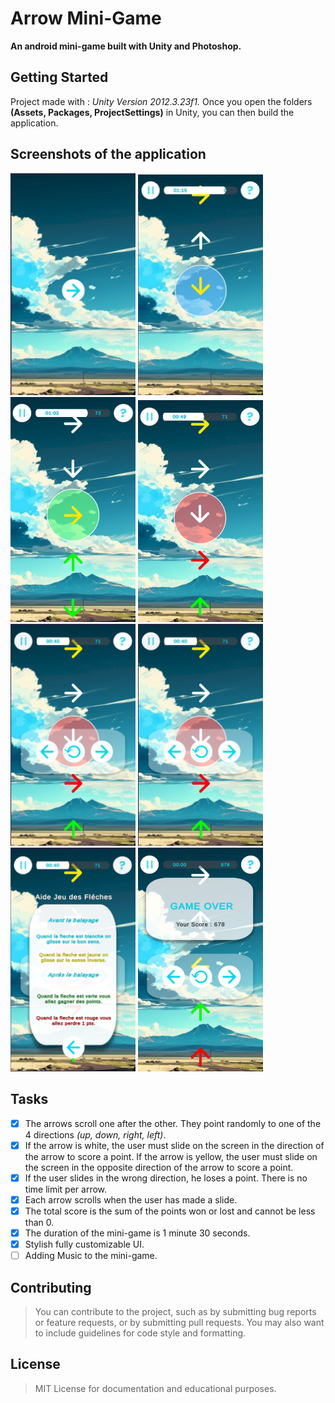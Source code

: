 # Arrow Mini-Game
**An android mini-game built with Unity and Photoshop.**

## Getting Started
Project made with : *Unity Version 2012.3.23f1.*
Once you open the folders **(Assets, Packages, ProjectSettings)** in Unity, you can then build the application.

## Screenshots of the application
<img src="Arrows/imgs/Screenshot 2023-05-04 141031.png" alt="My Image" width="200"/>
<img src="Arrows/imgs/Screenshot 2023-05-04 141103.png" alt="My Image" width="200"/>
<img src="Arrows/imgs/Screenshot 2023-05-04 141118.png" alt="My Image" width="200"/>
<img src="Arrows/imgs/Screenshot 2023-05-04 141130.png" alt="My Image" width="200"/>
<img src="Arrows/imgs/Screenshot 2023-05-04 141142.png" alt="My Image" width="200"/>
<img src="Arrows/imgs/Screenshot 2023-05-04 141142.png" alt="My Image" width="200"/>
<img src="Arrows/imgs/Screenshot 2023-05-04 141155.png" alt="My Image" width="200"/>
<img src="Arrows/imgs/Screenshot 2023-05-04 141250.png" alt="My Image" width="200"/>

## Tasks
- [x] The arrows scroll one after the other. They point randomly to one of the 4 directions *(up, down, right, left)*. 
- [x] If the arrow is white, the user must slide on the screen in the direction of the arrow to score a point. If the arrow is yellow, the user must slide on the screen in the opposite direction of the arrow to score a point. 
- [x] If the user slides in the wrong direction, he loses a point. 
There is no time limit per arrow. 
- [x] Each arrow scrolls when the user has made a slide. 
- [x] The total score is the sum of the points won or lost and cannot be less than 0. 
- [x] The duration of the mini-game is 1 minute 30 seconds.
- [x] Stylish fully customizable UI.
- [ ] Adding Music to the mini-game.

## Contributing
> You can contribute to the project, such as by submitting bug reports or feature requests, or by submitting pull requests. 
> You may also want to include guidelines for code style and formatting.

## License
> MIT License for documentation and educational purposes.